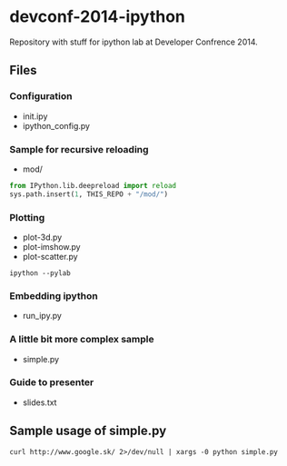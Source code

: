 devconf-2014-ipython
====================

Repository with stuff for ipython lab at Developer Confrence 2014.

Files
-----

### Configuration

* init.ipy
* ipython_config.py

### Sample for recursive reloading

* mod/

```python
from IPython.lib.deepreload import reload
sys.path.insert(1, THIS_REPO + "/mod/")
```

### Plotting

* plot-3d.py
* plot-imshow.py
* plot-scatter.py

```
ipython --pylab
```

### Embedding ipython

* run_ipy.py

### A little bit more complex sample

* simple.py

### Guide to presenter

* slides.txt


Sample usage of simple.py
-------------------------

```
curl http://www.google.sk/ 2>/dev/null | xargs -0 python simple.py
```

